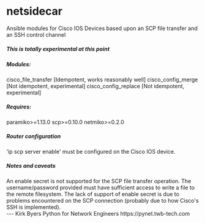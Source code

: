 # netsidecar
Ansible modules for Cisco IOS Devices based upon an SCP file transfer and an SSH control channel

<h5>This is totally experimental at this point</h5>

<h5>Modules: </h5>
cisco_file_transfer     [Idempotent, works reasonably well]  
cisco_config_merge      [Not idempotent, experimental]  
cisco_config_replace    [Not idempotent, experimental]  

<h5>Requires: </h5>
paramiko>=1.13.0  
scp>=0.10.0  
netmiko>=0.2.0  

<h5>Router configuration</h5>
'ip scp server enable' must be configured on the Cisco IOS device.  

<h5>Notes and caveats</h5>
An enable secret is not supported for the SCP file transfer operation. The username/password 
provided must have sufficient access to write a file to the remote filesystem. The lack of support 
of enable secret is due to problems encountered on the SCP connection (probably due to how Cisco's 
SSH is implemented).


<br>
---   
Kirk Byers  
Python for Network Engineers  
https://pynet.twb-tech.com  
